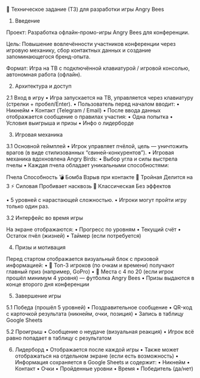 🐝 Техническое задание (ТЗ) для разработки игры Angry Bees

1. Введение

Проект: Разработка офлайн-промо-игры Angry Bees для конференции.

Цель: Повышение вовлечённости участников конференции через игровую механику, сбор контактных данных и создание запоминающегося бренд-опыта.

Формат: Игра на ТВ с подключённой клавиатурой / игровой консолью, автономная работа (офлайн).

2. Архитектура и доступ

2.1 Вход в игру
 • Игра запускается на ТВ, управляется через клавиатуру (стрелки + пробел/Enter).
 • Пользователь перед началом вводит:
 • Никнейм
 • Контакт (Telegram / Email)
 • После ввода данных отображается сообщение о правилах участия:
 • Одна попытка
 • Условия выигрыша и призы
 • Инфо о лидерборде

3. Игровая механика

3.1 Основной геймплей
 • Игрок управляет пчёлой, цель — уничтожить врагов (в виде стилизованных “свиней-конкурентов”).
 • Игровая механика вдохновлена Angry Birds:
 • Выбор угла и силы выстрела пчелы
 • Каждая пчела обладает уникальными способностями:

Пчела Способность
💣 Бомба Взрыв при контакте
🧬 Тройная Делится на 3
⚡️ Силовая Пробивает насквозь
🐝 Классическая Без эффектов

 • 5 уровней с нарастающей сложностью.
 • Игроки могут пройти игру только один раз.

3.2 Интерфейс во время игры

На экране отображаются:
 • Прогресс по уровням
 • Текущий счёт
 • Остаток пчёл (жизней)
 • Таймер (если потребуется)

4. Призы и мотивация

Перед стартом отображается визуальный блок с призовой информацией:
 • 🥇 Топ-3 игроков (по очкам и времени) получают главный приз (например, GoPro)
 • 👕 Места с 4 по 20 (если игрок прошёл минимум 4 уровня) — футболка Angry Bees
 • Призы выдаются в конце второго дня конференции

5. Завершение игры

5.1 Победа (прошёл 5 уровней)
 • Поздравительное сообщение
 • QR-код с карточкой результата (никнейм, очки, позиция)
 • Запись в таблицу Google Sheets

5.2 Проигрыш
 • Сообщение о неудаче (визуальная реакция)
 • Игрок всё равно попадает в таблицу с результатом

6. Лидерборд
 • Отображается после каждой игры
 • Также может отображаться на отдельном экране (если есть возможность)
 • Информация сохраняется в Google Sheets и содержит:
 • Никнейм
 • Контакт
 • Очки
 • Пройденные уровни
 • Время
 • Победитель (да/нет)
